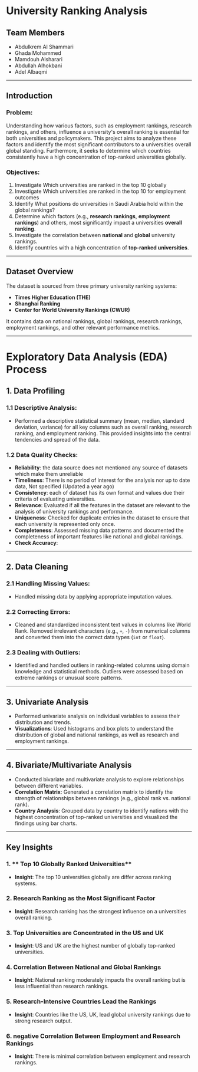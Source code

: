 # University Ranking Analysis

## Team Members
- Abdulkrem Al Shammari
- Ghada Mohammed 
- Mamdouh Alsharari
- Abdullah Alhokbani
- Adel Albaqmi

---

## Introduction

### Problem:
Understanding how various factors, such as employment rankings, research rankings, and others, influence a university's overall ranking is essential for both universities and policymakers. This project aims to analyze these factors and identify the most significant contributors to a universities overall global standing. Furthermore, it seeks to determine which countries consistently have a high concentration of top-ranked universities globally.

### Objectives:


1. Investigate Which universities are ranked in the top 10 globally
2. Investigate Which universities are ranked in the top 10 for employment outcomes
3. Identify What positions do universities in Saudi Arabia hold within the global rankings?
4.  Determine which factors (e.g., **research rankings**, **employment rankings**) and others, most significantly impact a universities **overall ranking**.
5. Investigate the correlation between **national** and **global** university rankings.
6. Identify countries with a high concentration of **top-ranked universities**.
---

## Dataset Overview

The dataset is sourced from three primary university ranking systems:
- **Times Higher Education (THE)**
- **Shanghai Ranking**
- **Center for World University Rankings (CWUR)**

It contains data on national rankings, global rankings, research rankings, employment rankings, and other relevant performance metrics.

---

 
 # Exploratory Data Analysis (EDA) Process

## 1. **Data Profiling**

   ### 1.1 **Descriptive Analysis**:
   - Performed a descriptive statistical summary (mean, median, standard deviation, variance) for all key columns such as overall ranking, research ranking, and employment ranking. This provided insights into the central tendencies and spread of the data.

   ### 1.2 **Data Quality Checks**:
   - **Reliability**: the data source does not mentioned any source of datasets which make them unreliable
   - **Timeliness**: There is no period of interest for the analysis nor up to date data, Not specified (Updated a year ago)
   - **Consistency**: each of dataset has its own format and values due their criteria of evaluating universities.
   - **Relevance**: Evaluated if all the features in the dataset are relevant to the analysis of university rankings and performance.
   - **Uniqueness**: Checked for duplicate entries in the dataset to ensure that each university is represented only once.
   - **Completeness**: Assessed missing data patterns and documented the completeness of important features like national and global rankings.
   - **Check Accuracy**: 

---

## 2. **Data Cleaning**

   ### 2.1 **Handling Missing Values**:
   - Handled missing data by applying appropriate imputation values.

   ### 2.2 **Correcting Errors**:
   - Cleaned and standardized inconsistent text values in columns like World Rank. Removed irrelevant characters (e.g., `+`, `-`) from numerical columns and converted them into the correct data types (`int` or `float`).

   ### 2.3 **Dealing with Outliers**:
   - Identified and handled outliers in ranking-related columns using domain knowledge and statistical methods. Outliers were assessed based on extreme rankings or unusual score patterns.

---

## 3. **Univariate Analysis**

   - Performed univariate analysis on individual variables to assess their distribution and trends.
   - **Visualizations**: Used histograms and box plots to understand the distribution of global and national rankings, as well as research and employment rankings.
   
---

## 4. **Bivariate/Multivariate Analysis**

   - Conducted bivariate and multivariate analysis to explore relationships between different variables.
   - **Correlation Matrix**: Generated a correlation matrix to identify the strength of relationships between rankings (e.g., global rank vs. national rank).
   - **Country Analysis**: Grouped data by country to identify nations with the highest concentration of top-ranked universities and visualized the findings using bar charts.

---

## Key Insights

### 1. ** Top 10 Globally Ranked Universities**
   - **Insight**: The top 10 universities globally are differ across ranking systems.


### 2. **Research Ranking as the Most Significant Factor**
   - **Insight**: Research ranking has the strongest influence on a universities overall ranking.

### 3. **Top Universities are Concentrated in the US and UK**
   - **Insight**: US and UK are the highest number of globally top-ranked universities.
  

### 4. **Correlation Between National and Global Rankings**
   - **Insight**: National ranking moderately impacts the overall ranking but is less influential than research rankings.


### 5. **Research-Intensive Countries Lead the Rankings**
   - **Insight**: Countries like the US, UK,  lead global university rankings due to strong research output.
  

### 6. **negative Correlation Between Employment and Research Rankings**
   - **Insight**: There is minimal correlation between employment and research rankings.

